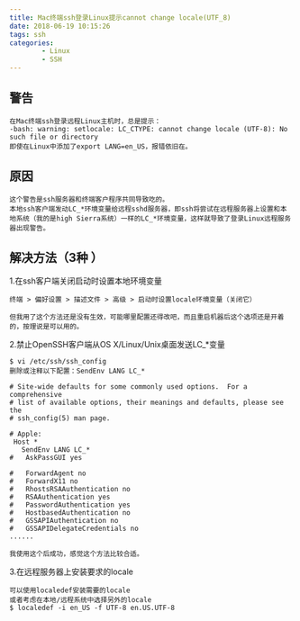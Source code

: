 ```yaml
---
title: Mac终端ssh登录Linux提示cannot change locale(UTF_8)
date: 2018-06-19 10:15:26
tags: ssh
categories:
        - Linux
        - SSH
---
```

## 警告
    在Mac终端ssh登录远程Linux主机时，总是提示：
    -bash: warning: setlocale: LC_CTYPE: cannot change locale (UTF-8): No such file or directory
    即使在Linux中添加了export LANG=en_US，报错依旧在。
## 原因
    这个警告是ssh服务器和终端客户程序共同导致吃的。
    本地ssh客户端发动LC_*环境变量给远程sshd服务器，即ssh将尝试在远程服务器上设置和本地系统（我的是high Sierra系统）一样的LC_*环境变量，这样就导致了登录Linux远程服务器出现警告。
## 解决方法（3种 ）
1.在ssh客户端关闭启动时设置本地环境变量

    终端 > 偏好设置 > 描述文件 > 高级 > 启动时设置locale环境变量（关闭它）

    但我用了这个方法还是没有生效，可能哪里配置还得改吧，而且重启机器后这个选项还是开着的，按理说是可以用的。
2.禁止OpenSSH客户端从OS X/Linux/Unix桌面发送LC_*变量

    $ vi /etc/ssh/ssh_config
    删除或注释以下配置：SendEnv LANG LC_*

    # Site-wide defaults for some commonly used options.  For a comprehensive
    # list of available options, their meanings and defaults, please see the
    # ssh_config(5) man page.

    # Apple:
     Host *
       SendEnv LANG LC_*
    #   AskPassGUI yes

    #   ForwardAgent no
    #   ForwardX11 no
    #   RhostsRSAAuthentication no
    #   RSAAuthentication yes
    #   PasswordAuthentication yes
    #   HostbasedAuthentication no
    #   GSSAPIAuthentication no
    #   GSSAPIDelegateCredentials no
    ......

    我使用这个后成功，感觉这个方法比较合适。
3.在远程服务器上安装要求的locale
    
    可以使用localedef安装需要的locale
    或者考虑在本地/远程系统中选择另外的locale
    $ localedef -i en_US -f UTF-8 en.US.UTF-8


